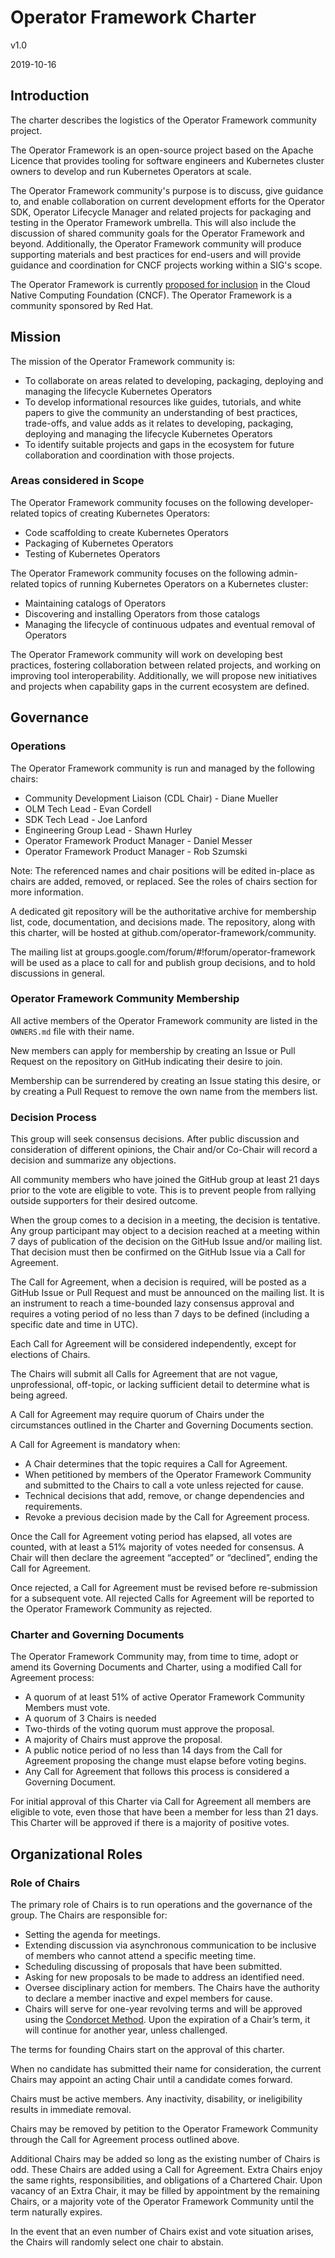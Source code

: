 # Operator Framework Charter

v1.0

2019-10-16 

## Introduction
The charter describes the logistics of the Operator Framework community project.

The Operator Framework is an open-source project based on the Apache Licence that provides tooling for software engineers and Kubernetes cluster owners to develop and run Kubernetes Operators at scale.

The Operator Framework community's purpose is to discuss, give guidance to, and enable collaboration on current development efforts for the Operator SDK, Operator Lifecycle Manager and related projects for packaging and testing in the Operator Framework umbrella. This will also include the discussion of shared community goals for the Operator Framework and beyond. Additionally, the Operator Framework community will produce supporting materials and best practices for end-users and will provide guidance and coordination for CNCF projects working within a SIG's scope.

The Operator Framework is currently [proposed for inclusion](https://github.com/cncf/toc/pull/303) in the Cloud Native Computing Foundation (CNCF). The Operator Framework is a community sponsored by Red Hat.

## Mission
The mission of the Operator Framework community is:
* To collaborate on areas related to developing, packaging, deploying and managing the lifecycle Kubernetes Operators
* To develop informational resources like guides, tutorials, and white papers to give the community an understanding of best practices, trade-offs, and value adds as it relates to developing, packaging, deploying and managing the lifecycle Kubernetes Operators
* To identify suitable projects and gaps in the ecosystem for future collaboration and coordination with those projects.

### Areas considered in Scope
The Operator Framework community focuses on the following developer-related topics of creating Kubernetes Operators:
* Code scaffolding to create Kubernetes Operators
* Packaging of Kubernetes Operators
* Testing of Kubernetes Operators

The Operator Framework community focuses on the following admin-related topics of running Kubernetes Operators on a Kubernetes cluster:
* Maintaining catalogs of Operators
* Discovering and installing Operators from those catalogs
* Managing the lifecycle of continuous udpates and eventual removal of Operators

The Operator Framework community will work on developing best practices, fostering collaboration between related projects, and working on improving tool interoperability. Additionally, we will propose new initiatives and projects when capability gaps in the current ecosystem are defined.

## Governance

### Operations
The Operator Framework community is run and managed by the following chairs:
* Community Development Liaison (CDL Chair) - Diane Mueller
* OLM Tech Lead - Evan Cordell
* SDK Tech Lead - Joe Lanford
* Engineering Group Lead - Shawn Hurley
* Operator Framework Product Manager - Daniel Messer
* Operator Framework Product Manager - Rob Szumski

Note: The referenced names and chair positions will be edited in-place as chairs are added, removed, or replaced. See the roles of chairs section for more information.

A dedicated git repository will be the authoritative archive for membership list, code, documentation, and decisions made. The repository, along with this charter, will be hosted at github.com/operator-framework/community.

The mailing list at groups.google.com/forum/#!forum/operator-framework will be used as a place to call for and publish group decisions, and to hold discussions in general.

### Operator Framework Community Membership
All active members of the Operator Framework community are listed in the `OWNERS.md` file with their name.

New members can apply for membership by creating an Issue or Pull Request on the repository on GitHub indicating their desire to join.

Membership can be surrendered by creating an Issue stating this desire, or by creating a Pull Request to remove the own name from the members list.

### Decision Process
This group will seek consensus decisions. After public discussion and consideration of different opinions, the Chair and/or Co-Chair will record a decision and summarize any objections.

All community members who have joined the GitHub group at least 21 days prior to the vote are eligible to vote. This is to prevent people from rallying outside supporters for their desired outcome.

When the group comes to a decision in a meeting, the decision is tentative. Any group participant may object to a decision reached at a meeting within 7 days of publication of the decision on the GitHub Issue and/or mailing list. That decision must then be confirmed on the GitHub Issue via a Call for Agreement.

The Call for Agreement, when a decision is required, will be posted as a GitHub Issue or Pull Request and must be announced on the mailing list. It is an instrument to reach a time-bounded lazy consensus approval and requires a voting period of no less than 7 days to be defined (including a specific date and time in UTC).

Each Call for Agreement will be considered independently, except for elections of Chairs.

The Chairs will submit all Calls for Agreement that are not vague, unprofessional, off-topic, or lacking sufficient detail to determine what is being agreed.

A Call for Agreement may require quorum of Chairs under the circumstances outlined in the Charter and Governing Documents section.

A Call for Agreement is mandatory when:
* A Chair determines that the topic requires a Call for Agreement.
* When petitioned by members of the Operator Framework Community and submitted to the Chairs to call a vote unless rejected for cause.
* Technical decisions that add, remove, or change dependencies and requirements.
* Revoke a previous decision made by the Call for Agreement process.

Once the Call for Agreement voting period has elapsed, all votes are counted, with at least a 51% majority of votes needed for consensus. A Chair will then declare the agreement “accepted” or “declined”, ending the Call for Agreement.

Once rejected, a Call for Agreement must be revised before re-submission for a subsequent vote. All rejected Calls for Agreement will be reported to the Operator Framework Community as rejected.

### Charter and Governing Documents

The Operator Framework Community may, from time to time, adopt or amend its Governing Documents and Charter, using a modified Call for Agreement process:
* A quorum of at least 51% of active Operator Framework Community Members must vote.
* A quorum of 3 Chairs is needed
* Two-thirds of the voting quorum must approve the proposal.
* A majority of Chairs must approve the proposal.
* A public notice period of no less than 14 days from the Call for Agreement proposing the change must elapse before voting begins.
* Any Call for Agreement that follows this process is considered a Governing Document. 

For initial approval of this Charter via Call for Agreement all members are eligible to vote, even those that have been a member for less than 21 days. This Charter will be approved if there is a majority of positive votes.

## Organizational Roles

### Role of Chairs

The primary role of Chairs is to run operations and the governance of the group. The Chairs are responsible for:
* Setting the agenda for meetings.
* Extending discussion via asynchronous communication to be inclusive of members who cannot attend a specific meeting time.
* Scheduling discussing of proposals that have been submitted.
* Asking for new proposals to be made to address an identified need.
* Oversee disciplinary action for members. The Chairs have the authority to declare a member inactive and expel members for cause.
* Chairs will serve for one-year revolving terms and will be approved using the [Condorcet Method](https://en.wikipedia.org/wiki/Condorcet_method). Upon the expiration of a Chair’s term, it will continue for another year, unless challenged.

The terms for founding Chairs start on the approval of this charter.

When no candidate has submitted their name for consideration, the current Chairs may appoint an acting Chair until a candidate comes forward.

Chairs must be active members. Any inactivity, disability, or ineligibility results in immediate removal.

Chairs may be removed by petition to the Operator Framework Community through the Call for Agreement process outlined above.

Additional Chairs may be added so long as the existing number of Chairs is odd. These Chairs are added using a Call for Agreement. Extra Chairs enjoy the same rights, responsibilities, and obligations of a Chartered Chair. Upon vacancy of an Extra Chair, it may be filled by appointment by the remaining Chairs, or a majority vote of the Operator Framework Community until the term naturally expires.

In the event that an even number of Chairs exist and vote situation arises, the Chairs will randomly select one chair to abstain. 